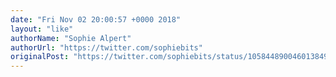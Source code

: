 ```yaml
---
date: "Fri Nov 02 20:00:57 +0000 2018"
layout: "like"
authorName: "Sophie Alpert"
authorUrl: "https://twitter.com/sophiebits"
originalPost: "https://twitter.com/sophiebits/status/1058448900460138497"
---
```

